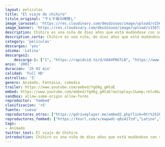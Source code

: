 ```yaml
---
layout: peliculas
title: "El viaje de chihiro"
titulo_original: "千と千尋の神隠し"
image_carousel: 'https://res.cloudinary.com/dmsdzouoo/image/upload/v1567295018/chihiro-min_cmrmqe.jpg'
image_banner: 'https://res.cloudinary.com/dmsdzouoo/image/upload/v1567295019/el-viaje-de-chihiro-se-estrenara-en-china-min_qqi4ye.jpg'
description: Chihiro es una niña de diez años que está mudándose con sus padres a un nuevo hogar. Por el camino, la familia se topa con un enorme edificio rojo en cuyo centro se abre un largo túnel. Al otro lado del pasadizo se dibuja una ciudad fantasma. En el restaurante abandonado de esta ciudad, los padres de Chihiro encuentran una gran variedad de platos deliciosos y deciden quedarse a comer, pero, al probar bocado, se transforman en cerdos. Presa del pánico, Chihiro huye y empieza a desmaterializarse poco a poco. El enigmático Haku le explicará el funcionamiento del universo en el que ha caído. Para salvar a sus padres, la niña tendrá que enfrentarse a la terrible Yubaba, que tiene el aspecto de una arpía diabólica.
description_corta: Chihiro es una niña, de diez años que está mudándose con sus padres a un nuevo hogar. Por el camino, la familia se topa con un enorme edificio rojo en cuyo centro se abre un largo túnel. Al otro lado del pasadizo se dibuja una ciudad fantasma. En el restaurante abandonado de...
category: 'peliculas'
descargas: 'yes'
idioma: 'Latino'
descargas2:
    descarga-1: ["1", "https://rapidvid.to/d/G6AVPHGTLN", "https://www.google.com/s2/favicons?domain=openload.co","OpenLoad","https://res.cloudinary.com/imbriitneysam/image/upload/v1541473684/mexico.png", "Latino", "Full HD"]
anio: '2001'
duracion: '2h 02 min'
calidad: 'Full HD'
estrellas: '5'
genero: Animado, Fantasia, comedia
trailer: https://www.youtube.com/embed/YgO6g_gHtaE
embed: https://www.youtube.com/embed/YgO6g_gHtaE?autoplay=1&amp;rel=0&amp;hd=1&border=0&wmode=opaque&enablejsapi=1&modestbranding=1&controls=1&showinfo=0
sandbox: allow-same-origin allow-forms
reproductor: 'fembed'
clasificacion: '+5'
fuente: 'cueva'
reproductores_otros: ["https://gdriveplayer.me/embed2.php?link=9tr%252FIcd6BKGYqquyFlaeGQdNCzJbUq0naShq%252FnptL5p1KWY9M5EkHY7WihhEYUnztgQhLaIPm%252BF7TINfkJG4ne8iGYX2IRZ6y%252FXei3PWFVqf4%252F1DzciN22WAJEA1lFgNZxqQqMy4H0evBW5VUbcISOk1%252FraxNqbkGwiNx%252BdNfqOWSq8ovyRm%252FYdWdGQdQ0AP%252FTtauDJh3nlR38wXka4ncH","Latino","https://peli.peliculask.site/e/mNwmiV4El5bmhBh/","Latino","https://mstream.website/tsdotuej6ddu","Latino"]
reproductores_fembed: ["https://feurl.com/v/ewpwdc-q0z417zd","Latino","https://feurl.com/v/05oljm1ln96","Latino","https://feurl.com/v/n-e18i2qq4p460p","Latino"]
tags:
- Animado
twitter_text: El viaje de Chihiro
introduction: Chihiro es una niña de diez años que está mudándose con sus padres a un nuevo hogar. Por el camino, la familia se topa con un enorme edificio rojo en cuyo centro se abre un largo túnel. Al otro lado del pasadizo se dibuja una ciudad fantasma. En el restaurante abandonado de...
---
```













